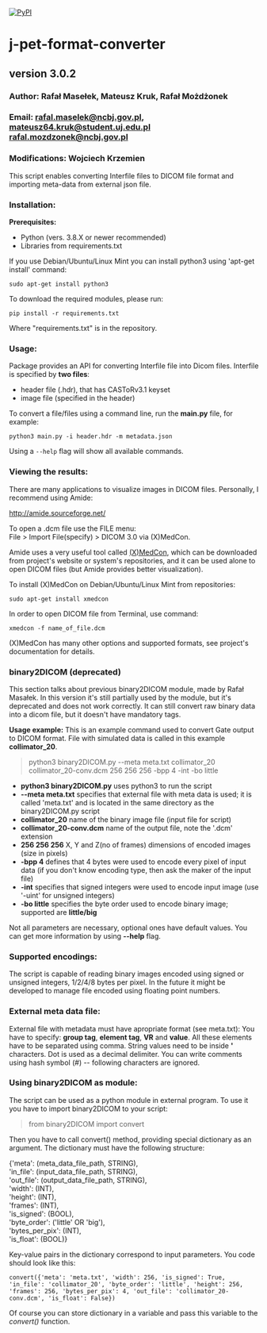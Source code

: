 [![PyPI](https://img.shields.io/pypi/v/JPET-format-converter)](https://pypi.org/project/JPET-format-converter/)

# j-pet-format-converter
## version 3.0.2
### Author: Rafał Masełek, Mateusz Kruk, Rafał Możdżonek
### Email: rafal.maselek@ncbj.gov.pl, mateusz64.kruk@student.uj.edu.pl rafal.mozdzonek@ncbj.gov.pl
### Modifications: Wojciech Krzemien 

This script enables converting Interfile files to DICOM file format and importing meta-data from external json file.

### Installation:
**Prerequisites:**
+ Python (vers. 3.8.X or newer recommended)
+ Libraries from requirements.txt

If you use Debian/Ubuntu/Linux Mint you can install python3 using 'apt-get install' command:
```
sudo apt-get install python3
```

To download the required modules, please run:
```
pip install -r requirements.txt
```
Where "requirements.txt" is in the repository.

### Usage:
Package provides an API for converting Interfile file into Dicom files. Interfile is specified by **two files**:

+ header file (.hdr), that has CASToRv3.1 keyset
+ image file (specified in the header)

To convert a file/files using a command line, run the **main.py** file, for example:
```
python3 main.py -i header.hdr -m metadata.json
```

Using a ```--help``` flag will show all available commands.

### Viewing the results:
There are many applications to visualize images in DICOM files. Personally, I recommend using Amide:

http://amide.sourceforge.net/

To open a .dcm file use the FILE menu:\
File > Import File(specify) > DICOM 3.0 via (X)MedCon.

Amide uses a very useful tool called [(X)MedCon](http://xmedcon.sourceforge.net/),
which can be downloaded from project's website or system's repositories, and it can be used alone to open DICOM files
(but Amide provides better visualization).

To install (X)MedCon on Debian/Ubuntu/Linux Mint from repositories:
```
sudo apt-get install xmedcon
```

In order to open DICOM file from Terminal, use command:
```
xmedcon -f name_of_file.dcm
```

(X)MedCon has many other options and supported formats, see project's documentation for 
details.

### binary2DICOM (deprecated)
This section talks about previous binary2DICOM module, made by Rafał Masałek. In this version it's still partially used by the module, but it's deprecated and does not work correctly. It can still convert raw binary data into a dicom file, but it doesn't have mandatory tags.

**Usage example:**
This is an example command used to convert Gate output to DICOM format.
File with simulated data is called in this example **collimator_20**.
>python3 binary2DICOM.py --meta meta.txt collimator_20 collimator_20-conv.dcm 256 256 256 -bpp 4 -int -bo little
+ **python3 binary2DICOM.py** uses python3 to run the script
+ **--meta meta.txt** specifies that external file with meta data is used; it is called 'meta.txt' and is located in the same directory as the binary2DICOM.py script
+ **collimator_20** name of the binary image file (input file for script)
+ **collimator_20-conv.dcm** name of the output file, note the '.dcm' extension
+ **256 256 256** X, Y and Z(no of frames) dimensions of encoded images (size in pixels)
+ **-bpp 4** defines that 4 bytes were used to encode every pixel of input data (if you don't know encoding type, then ask the maker of the input file)
+ **-int** specifies that signed integers were used to encode input image (use '-uint' for unsigned integers)
+ **-bo little** specifies the byte order used to encode binary image; supported are **little/big**

Not all parameters are necessary, optional ones have default values. You can get more information by using **--help** flag.

### Supported encodings:
The script is capable of reading binary images encoded using signed or unsigned integers, 1/2/4/8 bytes per pixel.
In the future it might be developed to manage file encoded using floating point numbers.

### External meta data file:
External file with metadata must have apropriate format (see meta.txt):
You have to specify: **group tag**, **element tag**, **VR** and **value**.
All these elements have to be separated using comma.
String values need to be inside **'** characters.
Dot is used as a decimal delimiter.
You can write comments using hash symbol (#) -- following characters are ignored.

### Using binary2DICOM as module:
The script can be used as a python module in external program. To use it you have to import binary2DICOM to your script:
>from binary2DICOM import convert

Then you have to call convert() method, providing special dictionary as an argument.
The dictionary must have the following structure:


{'meta': (meta_data_file_path, STRING),\
'in_file': (input_data_file_path, STRING),\
'out_file': (output_data_file_path, STRING),\
'width': (INT),\
'height': (INT),\
'frames': (INT),\
'is_signed': (BOOL),\
'byte_order': ('little' OR 'big'),\
'bytes_per_pix': (INT),\
'is_float': (BOOL)}
    
Key-value pairs in the dictionary correspond to input parameters.
You code should look like this:

```convert({'meta': 'meta.txt', 'width': 256, 'is_signed': True, 'in_file': 'collimator_20', 'byte_order': 'little', 'height': 256, 'frames': 256, 'bytes_per_pix': 4, 'out_file': 'collimator_20-conv.dcm', 'is_float': False})```

Of course you can store dictionary in a variable and pass this variable to the *convert()* function.

